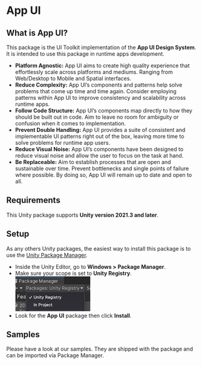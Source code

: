 # App UI

## What is App UI?

This package is the UI Toolkit implementation of the **App UI Design System**.
It is intended to use this package in runtime apps development.

* **Platform Agnostic:** App UI aims to create high quality experience that effortlessly scale across platforms and mediums. Ranging from Web/Desktop to Mobile and Spatial interfaces.
* **Reduce Complexity:** App UI’s components and patterns help solve problems that come up time and time again. Consider employing patterns within App UI to improve consistency and scalability across runtime apps.
* **Follow Code Structure:** App UI’s components map directly to how they should be built out in code. Aim to leave no room for ambiguity or confusion when it comes to implementation.
* **Prevent Double Handling:** App UI provides a suite of consistent and implementable UI patterns right out of the box, leaving more time to solve problems for runtime app users.
* **Reduce Visual Noise:** App UI’s components have been designed to reduce visual noise and allow the user to focus on the task at hand.
* **Be Replaceable:** Aim to establish processes that are open and sustainable over time. Prevent bottlenecks and single points of failure where possible. By doing so, App UI will remain up to date and open to all.

## Requirements

This Unity package supports **Unity version 2021.3 and later**.

## Setup

As any others Unity packages, the easiest way to install this package is to use the [Unity Package Manager](https://docs.unity3d.com/Manual/upm-ui.html).

- Inside the Unity Editor, go to **Windows > Package Manager**.
- Make sure your scope is set to **Unity Registry**.<br/>
  ![unity-registry-scope](Documentation~/images/unity-registry-scope.png)
- Look for the **App UI** package then click **Install**.

## Samples

Please have a look at our samples. They are shipped with the package and can be imported via Package Manager.
